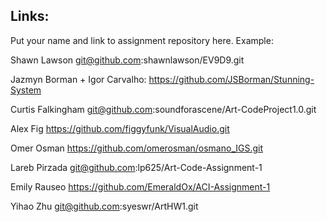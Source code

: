 
## Links:

Put your name and link to assignment repository here. Example:

Shawn Lawson    git@github.com:shawnlawson/EV9D9.git

Jazmyn Borman + Igor Carvalho: https://github.com/JSBorman/Stunning-System

Curtis Falkingham git@github.com:soundforascene/Art-CodeProject1.0.git

Alex Fig https://github.com/figgyfunk/VisualAudio.git

Omer Osman https://github.com/omerosman/osmano_IGS.git

Lareb Pirzada git@github.com:lp625/Art-Code-Assignment-1

Emily Rauseo    https://github.com/EmeraldOx/ACI-Assignment-1

Yihao Zhu  git@github.com:syeswr/ArtHW1.git
